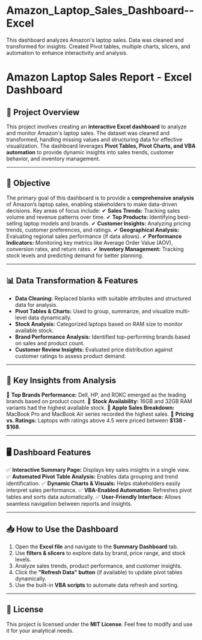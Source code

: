 # Amazon_Laptop_Sales_Dashboard--Excel
This dashboard analyzes Amazon's laptop sales. Data was cleaned and transformed for insights. Created Pivot tables, multiple charts, slicers, and automation to enhance interactivity and analysis.
# **Amazon Laptop Sales Report - Excel Dashboard**

## 📌 **Project Overview**
This project involves creating an **interactive Excel dashboard** to analyze and monitor Amazon's laptop sales. The dataset was cleaned and transformed, handling missing values and structuring data for effective visualization. The dashboard leverages **Pivot Tables, Pivot Charts, and VBA automation** to provide dynamic insights into sales trends, customer behavior, and inventory management.

---

## 🎯 **Objective**
The primary goal of this dashboard is to provide a **comprehensive analysis** of Amazon’s laptop sales, enabling stakeholders to make data-driven decisions. Key areas of focus include:
✔ **Sales Trends:** Tracking sales volume and revenue patterns over time.
✔ **Top Products:** Identifying best-selling laptop models and brands.
✔ **Customer Insights:** Analyzing pricing trends, customer preferences, and ratings.
✔ **Geographical Analysis:** Evaluating regional sales performance (if data allows).
✔ **Performance Indicators:** Monitoring key metrics like Average Order Value (AOV), conversion rates, and return rates.
✔ **Inventory Management:** Tracking stock levels and predicting demand for better planning.

---

## 📊 **Data Transformation & Features**
- **Data Cleaning:** Replaced blanks with suitable attributes and structured data for analysis.
- **Pivot Tables & Charts:** Used to group, summarize, and visualize multi-level data dynamically.
- **Stock Analysis:** Categorized laptops based on RAM size to monitor available stock.
- **Brand Performance Analysis:** Identified top-performing brands based on sales and product count.
- **Customer Review Insights:** Evaluated price distribution against customer ratings to assess product demand.

---

## 📌 **Key Insights from Analysis**
📌 **Top Brands Performance:** Dell, HP, and ROKC emerged as the leading brands based on product count.
📌 **Stock Availability:** 16GB and 32GB RAM variants had the highest available stock.
📌 **Apple Sales Breakdown:** MacBook Pro and MacBook Air series recorded the highest sales.
📌 **Pricing vs. Ratings:** Laptops with ratings above 4.5 were priced between **$138 - $168**.

---

## 🖥 **Dashboard Features**
✅ **Interactive Summary Page:** Displays key sales insights in a single view.
✅ **Automated Pivot Table Analysis:** Enables data grouping and trend identification.
✅ **Dynamic Charts & Visuals:** Helps stakeholders easily interpret sales performance.
✅ **VBA-Enabled Automation:** Refreshes pivot tables and sorts data automatically.
✅ **User-Friendly Interface:** Allows seamless navigation between reports and insights.

---

## 📥 **How to Use the Dashboard**
1. Open the **Excel file** and navigate to the **Summary Dashboard** tab.
2. Use **filters & slicers** to explore data by brand, price range, and stock levels.
3. Analyze sales trends, product performance, and customer insights.
4. Click the **"Refresh Data" button** (if available) to update pivot tables dynamically.
5. Use the built-in **VBA scripts** to automate data refresh and sorting.

---

## 📜 **License**
This project is licensed under the **MIT License**. Feel free to modify and use it for your analytical needs.

